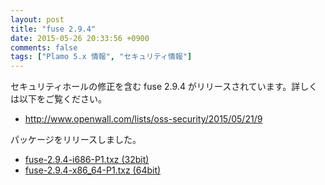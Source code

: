 ```yaml
---
layout: post
title: "fuse 2.9.4"
date: 2015-05-26 20:33:56 +0900
comments: false
tags: ["Plamo 5.x 情報", "セキュリティ情報"]
---
```

セキュリティホールの修正を含む fuse 2.9.4 がリリースされています。詳しくは以下をご覧ください。

* http://www.openwall.com/lists/oss-security/2015/05/21/9

パッケージをリリースしました。

* [fuse-2.9.4-i686-P1.txz (32bit)](ftp://plamo.linet.gr.jp/pub/Plamo-5.x/x86/plamo/05_ext/fuse-2.9.4-i686-P1.txz)
* [fuse-2.9.4-x86_64-P1.txz (64bit)](ftp://plamo.linet.gr.jp/pub/Plamo-5.x/x86_64/plamo/05_ext/fuse-2.9.4-x86_64-P1.txz)